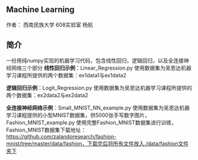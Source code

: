 ## Machine Learning

作者： 西南民族大学 608实验室 杨航

## 简介

一份用纯numpy实现的机器学习代码，包含线性回归，逻辑回归，以及全连接神经网络三个部分
**线性回归示例**：Linear_Regression.py 使用数据集为吴恩达机器学习课程所提供的两个数据集：ex1data1与ex1data2

**逻辑回归示例**：Logit_Regression.py 使用数据集为吴恩达机器学习课程所提供的两个数据集：ex2data2与ex2data2

**全连接神经网络示例**：Small_MNIST_NN_example.py 使用数据集为吴恩达机器学习课程提供的小型MNIST数据集，供5000张手写数字图片，Fashion_MNIST_example.py  使用完整Fashion_MNIST数据集进行训练，Fashion_MNIST数据集下载地址：https://github.com/zalandoresearch/fashion-mnist/tree/master/data/fashion，下载完后将所有文件放入./data/fashion文件夹下
